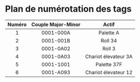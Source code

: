# Plan de numérotation des tags

| Numéro | Couple Major-Minor | Actif |
| :-------------: | :-------------: | :-------------: |
| 1 | 0001-000A | Palette A |
| 2 | 0001-001B | Roll 34 |
| 3 | 0001-0A02 | Roll 3 |
| 4 | 0001-0A03 | Chariot élevateur 3A |
| 5 | 0001-1001 | Palette 37F |
| 6 | 0001-A093 | Chariot élevateur 12 |
